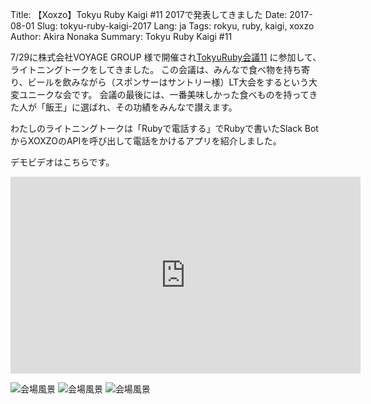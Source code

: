 Title: 【Xoxzo】Tokyu Ruby Kaigi #11 2017で発表してきました
Date: 2017-08-01
Slug: tokyu-ruby-kaigi-2017
Lang: ja
Tags: rokyu, ruby, kaigi, xoxzo
Author: Akira Nonaka
Summary: Tokyu Ruby Kaigi #11

7/29に株式会社VOYAGE GROUP 様で開催され[TokyuRuby会議11](https://tokyurubykaigi.github.io/tokyu11/)
に参加して、ライトニングトークをしてきました。
この会議は、みんなで食べ物を持ち寄り、ビールを飲みながら（スポンサーはサントリー様）LT大会をするという大変ユニークな会です。
会議の最後には、一番美味しかった食べものを持ってきた人が「飯王」に選ばれ、その功績をみんなで讃えます。

わたしのライトニングトークは「Rubyで電話する」でRubyで書いたSlack BotからXOXZOのAPIを呼び出して電話をかけるアプリを紹介しました。

デモビデオはこちらです。

<iframe width="560" height="315" src="https://www.youtube.com/embed/2-RgFhYM7Zk" frameborder="0" allowfullscreen></iframe>

![会場風景]({filename}/images/tokyu-ruby-kaigi-2017/IMG_8809.JPG)
![会場風景]({filename}/images/tokyu-ruby-kaigi-2017/IMG_8811.JPG)
![会場風景]({filename}/images/tokyu-ruby-kaigi-2017/P1070145.JPG)
